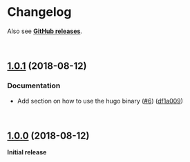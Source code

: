 # Changelog

Also see **[GitHub releases](https://github.com/dominique-mueller/hugo-installer/releases)**.

<br>

## [1.0.1](https://github.com/dominique-mueller/hugo-installer/releases/tag/1.0.1) (2018-08-12)

### Documentation

- Add section on how to use the hugo binary ([#6](https://github.com/dominique-mueller/hugo-installer/issues/6)) ([df1a009](https://github.com/dominique-mueller/hugo-installer/commit/df1a009))

<br>

## [1.0.0](https://github.com/dominique-mueller/hugo-installer/releases/tag/1.0.0) (2018-08-12)

**Initial release**
